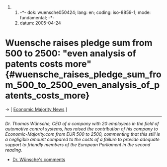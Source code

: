1.  1.  -\*- dok: wuensche050424; lang: en; coding: iso-8859-1; mode:
        fundamental; -\*-
    2.  datum: 2005-04-24

# Wuensche raises pledge sum from 500 to 2500: \"even analysis of patents costs more\" {#wuensche_raises_pledge_sum_from_500_to_2500_even_analysis_of_patents_costs_more}

-\> \[ [ Economic Majority News](EconomicMajorityNewsEn "wikilink") \]

------------------------------------------------------------------------

*Dr. Thomas Wünsche, CEO of a company with 20 employees in the field of
automotive control systems, has raised the contribution of his company
to Economic-Majority.com from EUR 500 to 2500, commenting that this
still is a negligible amount compared to the costs of a failure to
provide adequate support to friendly members of the European Parliament
in the second reading.*

-   [Dr. Wünsche\'s
    comments](http://www.economic-majority.com/testimony/wuensche/ "wikilink")
